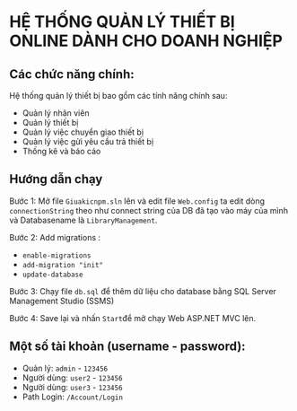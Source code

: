 # HỆ THỐNG QUẢN LÝ THIẾT BỊ ONLINE DÀNH CHO DOANH NGHIỆP

## Các chức năng chính:

Hệ thống quản lý thiết bị bao gồm các tính năng chính sau:
-	Quản lý nhân viên
-	Quản lý thiết bị
-	Quản lý việc chuyển giao thiết bị
-	Quản lý việc gửi yêu cầu trả thiết bị
-	Thống kê và báo cáo


## Hướng dẫn chạy


Bước 1: Mở file `Giuakicnpm.sln` lên và edit file `Web.config` ta edit dòng `connectionString` theo như connect string của DB đã tạo vào máy của mình và Databasename là `LibraryManagement`.

Bước 2: Add migrations : 
 - `enable-migrations`
 - `add-migration "init"`
 - `update-database`

Bước 3: Chạy file `db.sql` để thêm dữ liệu cho database bằng SQL Server Management Studio (SSMS)

Bước 4: Save lại và nhấn `Start`để mở chạy Web ASP.NET MVC lên.

## Một số tài khoản (username - password):
- Quản lý: `admin` - `123456`
- Người dùng: `user2` - `123456`
- Người dùng: `user3` - `123456`
- Path Login: `/Account/Login`



